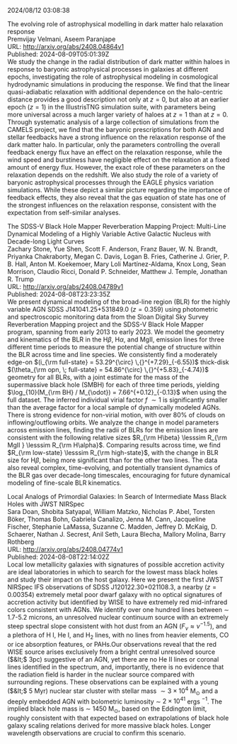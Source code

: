 2024/08/12 03:08:38  

The evolving role of astrophysical modelling in dark matter halo
  relaxation response  
Premvijay Velmani, Aseem Paranjape  
URL: http://arxiv.org/abs/2408.04864v1  
Published: 2024-08-09T05:01:39Z  
  We study the change in the radial distribution of dark matter within haloes in response to baryonic astrophysical processes in galaxies at different epochs, investigating the role of astrophysical modeling in cosmological hydrodynamic simulations in producing the response. We find that the linear quasi-adiabatic relaxation with additional dependence on the halo-centric distance provides a good description not only at $z=0$, but also at an earlier epoch ($z=1$) in the IllustrisTNG simulation suite, with parameters being more universal across a much larger variety of haloes at $z=1$ than at $z=0$. Through systematic analysis of a large collection of simulations from the CAMELS project, we find that the baryonic prescriptions for both AGN and stellar feedbacks have a strong influence on the relaxation response of the dark matter halo. In particular, only the parameters controlling the overall feedback energy flux have an effect on the relaxation response, while the wind speed and burstiness have negligible effect on the relaxation at a fixed amount of energy flux. However, the exact role of these parameters on the relaxation depends on the redshift. We also study the role of a variety of baryonic astrophysical processes through the EAGLE physics variation simulations. While these depict a similar picture regarding the importance of feedback effects, they also reveal that the gas equation of state has one of the strongest influences on the relaxation response, consistent with the expectation from self-similar analyses.   

The SDSS-V Black Hole Mapper Reverberation Mapping Project: Multi-Line
  Dynamical Modeling of a Highly Variable Active Galactic Nucleus with
  Decade-long Light Curves  
Zachary Stone, Yue Shen, Scott F. Anderson, Franz Bauer, W. N. Brandt, Priyanka Chakraborty, Megan C. Davis, Logan B. Fries, Catherine J. Grier, P. B. Hall, Anton M. Koekemoer, Mary Loli Martínez-Aldama, Knox Long, Sean Morrison, Claudio Ricci, Donald P. Schneider, Matthew J. Temple, Jonathan R. Trump  
URL: http://arxiv.org/abs/2408.04789v1  
Published: 2024-08-08T23:23:35Z  
  We present dynamical modeling of the broad-line region (BLR) for the highly variable AGN SDSS J141041.25+531849.0 ($z = 0.359$) using photometric and spectroscopic monitoring data from the Sloan Digital Sky Survey Reverberation Mapping project and the SDSS-V Black Hole Mapper program, spanning from early 2013 to early 2023. We model the geometry and kinematics of the BLR in the H$\beta$, H$\alpha$, and MgII, emission lines for three different time periods to measure the potential change of structure within the BLR across time and line species. We consistently find a moderately edge-on $(i_{\rm full-state} = 53.29^{\circ} \,{}^{+7.29}_{-6.55})$ thick-disk $(\theta_{\rm opn, \; full-state} = 54.86^{\circ} \,{}^{+5.83}_{-4.74})$ geometry for all BLRs, with a joint estimate for the mass of the supermassive black hole (SMBH) for each of three time periods, yielding $\log_{10}(M_{\rm BH} / M_{\odot}) = 7.66^{+0.12}_{-0.13}$ when using the full dataset. The inferred individual virial factor $f$ $\sim 1$ is significantly smaller than the average factor for a local sample of dynamically modeled AGNs. There is strong evidence for non-virial motion, with over $80\%$ of clouds on inflowing/outflowing orbits. We analyze the change in model parameters across emission lines, finding the radii of BLRs for the emission lines are consistent with the following relative sizes $R_{\rm H\beta} \lesssim R_{\rm MgII } \lesssim R_{\rm H\alpha}$. Comparing results across time, we find $R_{\rm low-state} \lesssim R_{\rm high-state}$, with the change in BLR size for H$\beta$, being more significant than for the other two lines. The data also reveal complex, time-evolving, and potentially transient dynamics of the BLR gas over decade-long timescales, encouraging for future dynamical modeling of fine-scale BLR kinematics.   

Local Analogs of Primordial Galaxies: In Search of Intermediate Mass
  Black Holes with JWST NIRSpec  
Sara Doan, Shobita Satyapal, William Matzko, Nicholas P. Abel, Torsten Böker, Thomas Bohn, Gabriela Canalizo, Jenna M. Cann, Jacqueline Fischer, Stephanie LaMassa, Suzanne C. Madden, Jeffrey D. McKaig, D. Schaerer, Nathan J. Secrest, Anil Seth, Laura Blecha, Mallory Molina, Barry Rothberg  
URL: http://arxiv.org/abs/2408.04774v1  
Published: 2024-08-08T22:14:02Z  
  Local low metallicity galaxies with signatures of possible accretion activity are ideal laboratories in which to search for the lowest mass black holes and study their impact on the host galaxy. Here we present the first JWST NIRSpec IFS observations of SDSS J120122.30+021108.3, a nearby ($z=0.00354$) extremely metal poor dwarf galaxy with no optical signatures of accretion activity but identified by WISE to have extremely red mid-infrared colors consistent with AGNs. We identify over one hundred lines between $\sim$ 1.7-5.2 microns, an unresolved nuclear continuum source with an extremely steep spectral slope consistent with hot dust from an AGN ($F_\nu \approx\nu^{-1.5}$), and a plethora of H I, He I, and H$_2$ lines, with no lines from heavier elements, CO or ice absorption features, or PAHs.Our observations reveal that the red WISE source arises exclusively from a bright central unresolved source ($&lt;$ 3pc) suggestive of an AGN, yet there are no He II lines or coronal lines identified in the spectrum, and, importantly, there is no evidence that the radiation field is harder in the nuclear source compared with surrounding regions. These observations can be explained with a young ($&lt;$ 5 Myr) nuclear star cluster with stellar mass $\sim3\times 10^4$ M$_\odot$ and a deeply embedded AGN with bolometric luminosity $\sim$ $2\times10^{41}$ ergs $^{-1}$. The implied black hole mass is $\sim$ 1450 M$_\odot$, based on the Eddington limit, roughly consistent with that expected based on extrapolations of black hole galaxy scaling relations derived for more massive black holes. Longer wavelength observations are crucial to confirm this scenario.   

